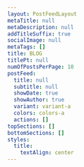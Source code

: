 ```yaml
---
layout: PostFeedLayout
metaTitle: null
metaDescription: null
addTitleSuffix: true
socialImage: null
metaTags: []
title: BLOG
titlePt: null
numOfPostsPerPage: 10
postFeed:
  title: null
  subtitle: null
  showDate: true
  showAuthor: true
  variant: variant-a
  colors: colors-a
  actions: []
topSections: []
bottomSections: []
styles:
  title:
    textAlign: center
---
```

